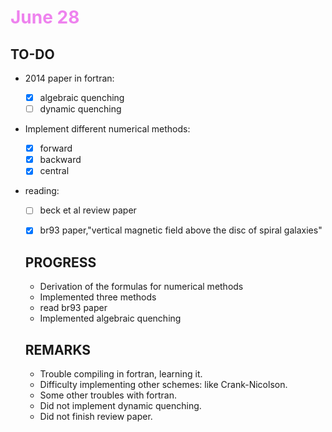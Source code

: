 <h1><span style="color:violet"> June 28 </span>

<h2>TO-DO</h2>

- 2014 paper in fortran:
  - [x] algebraic quenching
  - [ ] dynamic quenching
- Implement different numerical methods:
  - [x] forward
  - [x] backward
  - [x] central
- reading:
  - [ ] beck et al review paper
  - [x] br93 paper,"vertical magnetic field above the disc of spiral galaxies"
  

  
  <h2>PROGRESS</h2>

  - Derivation of the formulas for numerical methods
  - Implemented three methods
  - read br93 paper
  - Implemented algebraic quenching
  
  <h2>REMARKS</h2>
  
  - Trouble compiling in fortran, learning it.
  - Difficulty implementing other schemes: like Crank-Nicolson.
  - Some other troubles with fortran.
  - Did not implement dynamic quenching.
  - Did not finish review paper.
